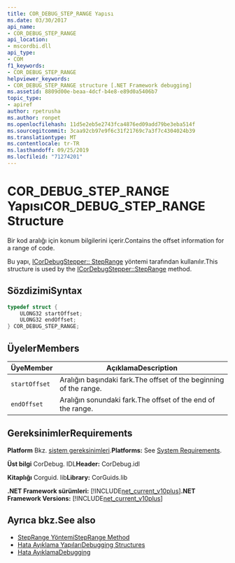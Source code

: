 ```yaml
---
title: COR_DEBUG_STEP_RANGE Yapısı
ms.date: 03/30/2017
api_name:
- COR_DEBUG_STEP_RANGE
api_location:
- mscordbi.dll
api_type:
- COM
f1_keywords:
- COR_DEBUG_STEP_RANGE
helpviewer_keywords:
- COR_DEBUG_STEP_RANGE structure [.NET Framework debugging]
ms.assetid: 8809d00e-beaa-4dcf-b4e8-e89d0a5406b7
topic_type:
- apiref
author: rpetrusha
ms.author: ronpet
ms.openlocfilehash: 11d5e2eb5e2743fca4876ed09add79be3eba514f
ms.sourcegitcommit: 3caa92cb97e9f6c31f21769c7a3f7c4304024b39
ms.translationtype: MT
ms.contentlocale: tr-TR
ms.lasthandoff: 09/25/2019
ms.locfileid: "71274201"
---
```

# <a name="cor_debug_step_range-structure"></a><span data-ttu-id="62769-102">COR_DEBUG_STEP_RANGE Yapısı</span><span class="sxs-lookup"><span data-stu-id="62769-102">COR_DEBUG_STEP_RANGE Structure</span></span>
<span data-ttu-id="62769-103">Bir kod aralığı için konum bilgilerini içerir.</span><span class="sxs-lookup"><span data-stu-id="62769-103">Contains the offset information for a range of code.</span></span>  
  
 <span data-ttu-id="62769-104">Bu yapı, [ICorDebugStepper:: StepRange](icordebugstepper-steprange-method.md) yöntemi tarafından kullanılır.</span><span class="sxs-lookup"><span data-stu-id="62769-104">This structure is used by the [ICorDebugStepper::StepRange](icordebugstepper-steprange-method.md) method.</span></span>  
  
## <a name="syntax"></a><span data-ttu-id="62769-105">Sözdizimi</span><span class="sxs-lookup"><span data-stu-id="62769-105">Syntax</span></span>  
  
```cpp  
typedef struct {  
    ULONG32 startOffset;  
    ULONG32 endOffset;  
} COR_DEBUG_STEP_RANGE;  
```  
  
## <a name="members"></a><span data-ttu-id="62769-106">Üyeler</span><span class="sxs-lookup"><span data-stu-id="62769-106">Members</span></span>  
  
|<span data-ttu-id="62769-107">Üye</span><span class="sxs-lookup"><span data-stu-id="62769-107">Member</span></span>|<span data-ttu-id="62769-108">Açıklama</span><span class="sxs-lookup"><span data-stu-id="62769-108">Description</span></span>|  
|------------|-----------------|  
|`startOffset`|<span data-ttu-id="62769-109">Aralığın başındaki fark.</span><span class="sxs-lookup"><span data-stu-id="62769-109">The offset of the beginning of the range.</span></span>|  
|`endOffset`|<span data-ttu-id="62769-110">Aralığın sonundaki fark.</span><span class="sxs-lookup"><span data-stu-id="62769-110">The offset of the end of the range.</span></span>|  
  
## <a name="requirements"></a><span data-ttu-id="62769-111">Gereksinimler</span><span class="sxs-lookup"><span data-stu-id="62769-111">Requirements</span></span>  
 <span data-ttu-id="62769-112">**Platform** Bkz. [sistem gereksinimleri](../../get-started/system-requirements.md).</span><span class="sxs-lookup"><span data-stu-id="62769-112">**Platforms:** See [System Requirements](../../get-started/system-requirements.md).</span></span>  
  
 <span data-ttu-id="62769-113">**Üst bilgi** CorDebug. IDL</span><span class="sxs-lookup"><span data-stu-id="62769-113">**Header:** CorDebug.idl</span></span>  
  
 <span data-ttu-id="62769-114">**Kitaplığı** Corguid. lib</span><span class="sxs-lookup"><span data-stu-id="62769-114">**Library:** CorGuids.lib</span></span>  
  
 <span data-ttu-id="62769-115">**.NET Framework sürümleri:** [!INCLUDE[net_current_v10plus](../../../../includes/net-current-v10plus-md.md)]</span><span class="sxs-lookup"><span data-stu-id="62769-115">**.NET Framework Versions:** [!INCLUDE[net_current_v10plus](../../../../includes/net-current-v10plus-md.md)]</span></span>  
  
## <a name="see-also"></a><span data-ttu-id="62769-116">Ayrıca bkz.</span><span class="sxs-lookup"><span data-stu-id="62769-116">See also</span></span>

- [<span data-ttu-id="62769-117">StepRange Yöntemi</span><span class="sxs-lookup"><span data-stu-id="62769-117">StepRange Method</span></span>](icordebugstepper-steprange-method.md)
- [<span data-ttu-id="62769-118">Hata Ayıklama Yapıları</span><span class="sxs-lookup"><span data-stu-id="62769-118">Debugging Structures</span></span>](debugging-structures.md)
- [<span data-ttu-id="62769-119">Hata Ayıklama</span><span class="sxs-lookup"><span data-stu-id="62769-119">Debugging</span></span>](index.md)
